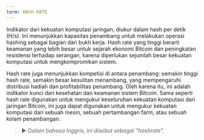 ```yaml
---
term: HASH RATE
---
```


Indikator dari kekuatan komputasi jaringan, diukur dalam hash per detik (H/s). Ini menunjukkan kapasitas penambang untuk melakukan operasi hashing sebagai bagian dari bukti kerja. Hash rate yang tinggi berarti keamanan yang lebih besar untuk sejarah ekonomi Bitcoin dan peningkatan resistensi terhadap serangan, karena diperlukan sejumlah besar kekuatan komputasi untuk mengkompromikan sistem.

Hash rate juga menunjukkan kompetisi di antara penambang: semakin tinggi hash rate, semakin besar kesulitan menambang, yang mempengaruhi distribusi hadiah dan profitabilitas penambang. Oleh karena itu, ini adalah indikator kunci dari kesehatan dan keamanan sistem Bitcoin. Sama seperti hash rate digunakan untuk mengukur keseluruhan kekuatan komputasi dari jaringan Bitcoin, ini juga dapat digunakan untuk mengukur kekuatan komputasi dari sebuah mesin, sebuah pertambangan farm, atau sebuah kolam penambangan.

> ► *Dalam bahasa Inggris, ini disebut sebagai "hashrate".*